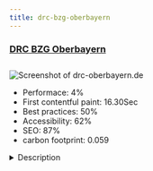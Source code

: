 ```yaml
---
title: drc-bzg-oberbayern
---
```


<div style="height: 3rem">
  <a href="http://drc-oberbayern.de/"><h3>DRC BZG Oberbayern</h3></a>
</div>
<img loading="lazy" src="/images/thumbs/drc-oberbayern.de.jpg" alt="Screenshot of drc-oberbayern.de" />
<ul>
  <li>Performace: 4%</li>
  <li>
    First contentful paint:
    16.30Sec
  </li>
  <li>Best practices: 50%</li>
  <li>Accessibility: 62%</li>
  <li>SEO: 87%</li>
  <li>carbon footprint: 0.059</li>
</ul>
<details>
  <summary>Description</summary>
  <p>Its a public club about dog training and all other features of dog education, training and breeding.
This site is about a regional German Retriever Club in the south of Germany (in German its called: Deutscher Retriever Club, BeZirksGruppe Oberbayern).The goal was to create a easy to use website für the members of the club to publish their stories and events.
And it is for interested visitors that want to see details and facts about the work of the club and get information about the dogs (retrievers).

We added an event booking component where people can pay e.g. with PayPal. We also added a commenting component, but this component is not really used by the members or visitors. (I do not know why it is so "diffucult" to comment on a website but everyone is commenting on Facebook ;)</p>
</details>

